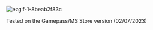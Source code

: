 ![ezgif-1-8beab2f83c](https://github.com/Lyall/UltrawidePatches/assets/695941/b81de512-7504-4570-ae86-e83616e883fe)

Tested on the Gamepass/MS Store version (02/07/2023)
